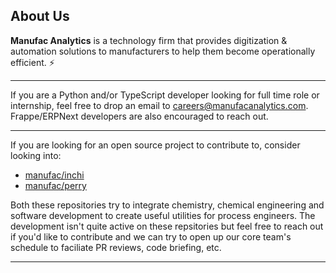 ## About Us

**Manufac Analytics** is a technology firm that provides digitization & automation solutions to manufacturers to help them become operationally efficient. ⚡

---

If you are a Python and/or TypeScript developer looking for full time role or internship, feel free to drop an email to careers@manufacanalytics.com. Frappe/ERPNext developers are also encouraged to reach out.

---

If you are looking for an open source project to contribute to, consider looking into:

- [manufac/inchi](https://github.com/manufac-analytics/inchi)
- [manufac/perry](https://github.com/manufac-analytics/perry)

Both these repositories try to integrate chemistry, chemical engineering and software development to create useful utilities for process engineers. The development isn't quite active on these repsitories but feel free to reach out if you'd like to contribute and we can try to open up our core team's schedule to faciliate PR reviews, code briefing, etc.

---
